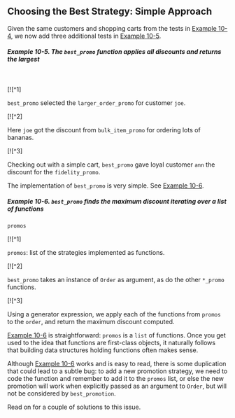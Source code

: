 ## Choosing the Best Strategy: Simple Approach

Given the same customers and shopping carts from the tests in [Example 10-4](#ex_strategy_tests), we now add three additional tests in [Example 10-5](#ex_strategy_best_tests).

##### Example 10-5. The `best_promo` function applies all discounts and returns the largest

```
    
```

[![^1]

`best_promo` selected the `larger_order_promo` for customer `joe`.

[![^2]

Here `joe` got the discount from `bulk_item_promo` for ordering lots of bananas.

[![^3]

Checking out with a simple cart, `best_promo` gave loyal customer `ann` the discount for the `fidelity_promo`.

The implementation of `best_promo` is very simple. See [Example 10-6](#ex_strategy_best).

##### Example 10-6. `best_promo` finds the maximum discount iterating over a list of functions

```
promos
```

[![^1]

`promos`: list of the strategies implemented as functions.

[![^2]

`best_promo` takes an instance of `Order` as argument, as do the other `*_promo` functions.

[![^3]

Using a generator expression, we apply each of the functions from `promos` to the `order`, and return the maximum discount computed.

[Example 10-6](#ex_strategy_best) is straightforward: `promos` is a `list` of functions. Once you get used to the idea that functions are first-class objects, it naturally follows that building data structures holding functions often makes sense.

Although [Example 10-6](#ex_strategy_best) works and is easy to read, there is some duplication that could lead to a subtle bug: to add a new promotion strategy, we need to code the function and remember to add it to the `promos` list, or else the new promotion will work when explicitly passed as an argument to `Order`, but will not be considered by `best_promotion`.

Read on for a couple of solutions to this issue.